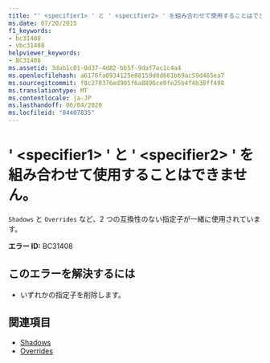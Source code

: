 ```yaml
---
title: "' <specifier1> ' と ' <specifier2> ' を組み合わせて使用することはできません。"
ms.date: 07/20/2015
f1_keywords:
- bc31408
- vbc31408
helpviewer_keywords:
- BC31408
ms.assetid: 3dab1c01-0d37-4d82-bb5f-9daf7ac1c4a4
ms.openlocfilehash: a6176fa0934125e08159d0d661b69ac59d465ea7
ms.sourcegitcommit: f8c270376ed905f6a8896ce0fe25b4f4b38ff498
ms.translationtype: MT
ms.contentlocale: ja-JP
ms.lasthandoff: 06/04/2020
ms.locfileid: "84407835"
---
```

# <a name="specifier1-and-specifier2-cannot-be-combined"></a>' \<specifier1> ' と ' \<specifier2> ' を組み合わせて使用することはできません。
`Shadows` と `Overrides` など、2 つの互換性のない指定子が一緒に使用されています。  
  
 **エラー ID:** BC31408  
  
## <a name="to-correct-this-error"></a>このエラーを解決するには  
  
- いずれかの指定子を削除します。  
  
## <a name="see-also"></a>関連項目

- [Shadows](../language-reference/modifiers/shadows.md)
- [Overrides](../language-reference/modifiers/overrides.md)
